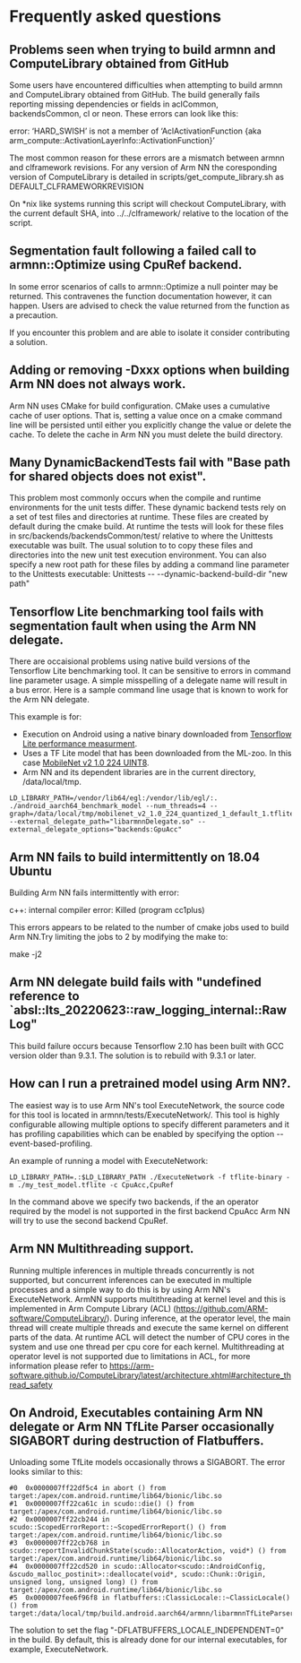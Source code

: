 Frequently asked questions
==========================

Problems seen when trying to build armnn and ComputeLibrary obtained from GitHub
-----------------------------------------------------------------------------

Some users have encountered difficulties when attempting to build armnn and ComputeLibrary obtained from GitHub. The build generally fails reporting missing dependencies or fields in aclCommon, backendsCommon, cl or neon. These errors can look like this:

error: ‘HARD_SWISH’ is not a member of ‘AclActivationFunction {aka arm_compute::ActivationLayerInfo::ActivationFunction}’

The most common reason for these errors are a mismatch between armnn and clframework revisions. For any version of Arm NN the coresponding version of ComputeLibrary is detailed in scripts/get_compute_library.sh as DEFAULT_CLFRAMEWORKREVISION

On *nix like systems running this script will checkout ComputeLibrary, with the current default SHA, into ../../clframework/ relative to the location of the script.

Segmentation fault following a failed call to armnn::Optimize using CpuRef backend.
---------------------------------------------------------

In some error scenarios of calls to armnn::Optimize a null pointer may be returned. This contravenes the function documentation however, it can happen. Users are advised to check the value returned from the function as a precaution.

If you encounter this problem and are able to isolate it consider contributing a solution.

Adding or removing -Dxxx options when building Arm NN does not always work.
---------------------------------------------------------

Arm NN uses CMake for build configuration. CMake uses a cumulative cache of user options. That is, setting a value once on a cmake command line will be persisted until either you explicitly change the value or delete the cache. To delete the cache in Arm NN you must delete the build directory.

Many DynamicBackendTests fail with "Base path for shared objects does not exist".
---------------------------------------------------------
This problem most commonly occurs when the compile and runtime environments for the unit tests differ. These dynamic backend tests rely on a set of test files and directories at runtime. These files are created by default during the cmake build. At runtime the tests will look for these files in src/backends/backendsCommon/test/ relative to where the Unittests executable was built. The usual solution to to copy these files and directories into the new unit test execution environment. You can also specify a new root path for these files by adding a command line parameter to the Unittests executable: Unittests -- --dynamic-backend-build-dir "new path"


Tensorflow Lite benchmarking tool fails with segmentation fault when using the Arm NN delegate.
---------------------------------------------------------
There are occaisional problems using native build versions of the Tensorflow Lite benchmarking tool. It can be sensitive to errors in command line parameter usage. A simple misspelling of a delegate name will result in a bus error. Here is a sample command line usage that is known to work for the Arm NN delegate.

This example is for:

* Execution on Android using a native binary downloaded from [Tensorflow Lite performance measurment](https://www.tensorflow.org/lite/performance/measurement#native_benchmark_binary).
* Uses a TF Lite model that has been downloaded from the ML-zoo. In this case [MobileNet v2 1.0 224 UINT8](https://github.com/ARM-software/ML-zoo/tree/master/models/image_classification/mobilenet_v2_1.0_224/tflite_uint8).
* Arm NN and its dependent libraries are in the current directory, /data/local/tmp.

~~~
LD_LIBRARY_PATH=/vendor/lib64/egl:/vendor/lib/egl/:. ./android_aarch64_benchmark_model --num_threads=4 --graph=/data/local/tmp/mobilenet_v2_1.0_224_quantized_1_default_1.tflite --external_delegate_path="libarmnnDelegate.so" --external_delegate_options="backends:GpuAcc"
~~~

Arm NN fails to build intermittently on 18.04 Ubuntu
---------------------------------------------------------
Building Arm NN fails intermittently with error:

c++: internal compiler error: Killed (program cc1plus)

This errors appears to be related to the number of cmake jobs used to build Arm NN.Try limiting the jobs to 2 by modifying the make to:

make -j2

Arm NN delegate build fails with "undefined reference to `absl::lts_20220623::raw_logging_internal::RawLog"
----------------------------------------------------------
This build failure occurs because Tensorflow 2.10 has been built with GCC version older than 9.3.1. The solution is to rebuild with 9.3.1 or later.


How can I run a pretrained model using Arm NN?.
-----------------------------------------------
The easiest way is to use Arm NN's tool ExecuteNetwork, the source code for this tool is located in armnn/tests/ExecuteNetwork/. This tool is highly configurable allowing multiple options to specify different parameters and it has profiling capabilities which can be enabled by specifying the option --event-based-profiling.

An example of running a model with ExecuteNetwork:
~~~
LD_LIBRARY_PATH=.:$LD_LIBRARY_PATH ./ExecuteNetwork -f tflite-binary -m ./my_test_model.tflite -c CpuAcc,CpuRef
~~~
In the command above we specify two backends, if the an operator required by the model is not supported in the first backend CpuAcc Arm NN will try to use the second backend CpuRef.

Arm NN Multithreading support.
------------------------------
Running multiple inferences in multiple threads concurrently is not supported, but concurrent inferences can be executed in multiple processes and a simple way to do this is by using Arm NN's ExecuteNetwork.
ArmNN supports multithreading at kernel level and this is implemented in Arm Compute Library (ACL) (https://github.com/ARM-software/ComputeLibrary/).
During inference, at the operator level, the main thread will create multiple threads and execute the same kernel on different parts of the data. At runtime ACL will detect the number of CPU cores in the system and use one thread per cpu core for each kernel.
Multithreading at operator level is not supported due to limitations in ACL, for more information please refer to https://arm-software.github.io/ComputeLibrary/latest/architecture.xhtml#architecture_thread_safety

On Android, Executables containing Arm NN delegate or Arm NN TfLite Parser occasionally SIGABORT during destruction of Flatbuffers.
------------------------------
Unloading some TfLite models occasionally throws a SIGABORT. The error looks similar to this:
~~~
#0  0x0000007ff22df5c4 in abort () from target:/apex/com.android.runtime/lib64/bionic/libc.so
#1  0x0000007ff22ca61c in scudo::die() () from target:/apex/com.android.runtime/lib64/bionic/libc.so
#2  0x0000007ff22cb244 in scudo::ScopedErrorReport::~ScopedErrorReport() () from target:/apex/com.android.runtime/lib64/bionic/libc.so
#3  0x0000007ff22cb768 in scudo::reportInvalidChunkState(scudo::AllocatorAction, void*) () from target:/apex/com.android.runtime/lib64/bionic/libc.so
#4  0x0000007ff22cd520 in scudo::Allocator<scudo::AndroidConfig, &scudo_malloc_postinit>::deallocate(void*, scudo::Chunk::Origin, unsigned long, unsigned long) () from target:/apex/com.android.runtime/lib64/bionic/libc.so
#5  0x0000007fee6f96f8 in flatbuffers::ClassicLocale::~ClassicLocale() () from target:/data/local/tmp/build.android.aarch64/armnn/libarmnnTfLiteParser.so
~~~
The solution to set the flag "-DFLATBUFFERS_LOCALE_INDEPENDENT=0" in the build. By default, this is already done for our internal executables, for example, ExecuteNetwork.
